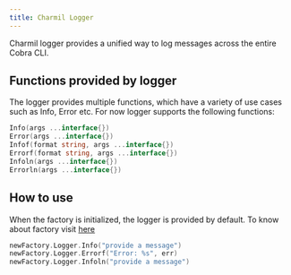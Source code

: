 ```yaml
---
title: Charmil Logger
---
```

Charmil logger provides a unified way to log messages across the entire Cobra CLI. 

## Functions provided by logger
The logger provides multiple functions, which have a variety of use cases such as Info, Error etc. For now logger supports the following functions:
```go
Info(args ...interface{})
Error(args ...interface{})
Infof(format string, args ...interface{})
Errorf(format string, args ...interface{})
Infoln(args ...interface{})
Errorln(args ...interface{})
```

## How to use
When the factory is initialized, the logger is provided by default. To know about factory visit [here](charmil_factory.md)

```go
newFactory.Logger.Info("provide a message")
newFactory.Logger.Errorf("Error: %s", err)
newFactory.Logger.Infoln("provide a message")
```